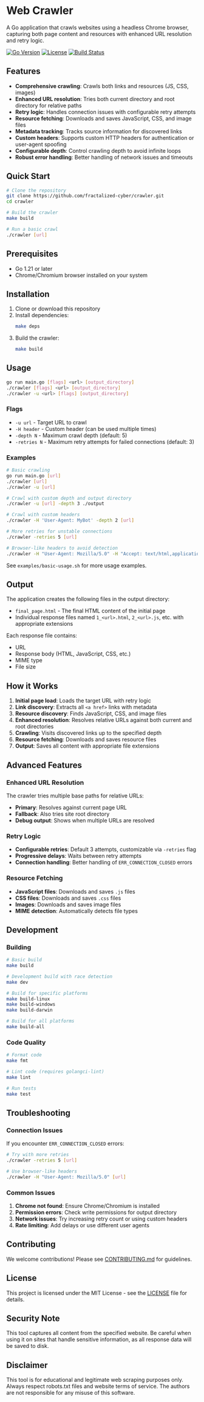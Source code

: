 # Web Crawler

A Go application that crawls websites using a headless Chrome browser, capturing both page content and resources with enhanced URL resolution and retry logic.

[![Go Version](https://img.shields.io/badge/Go-1.21+-blue.svg)](https://golang.org/)
[![License](https://img.shields.io/badge/License-MIT-green.svg)](LICENSE)
[![Build Status](https://img.shields.io/badge/Build-Passing-brightgreen.svg)]()

## Features

- **Comprehensive crawling**: Crawls both links and resources (JS, CSS, images)
- **Enhanced URL resolution**: Tries both current directory and root directory for relative paths
- **Retry logic**: Handles connection issues with configurable retry attempts
- **Resource fetching**: Downloads and saves JavaScript, CSS, and image files
- **Metadata tracking**: Tracks source information for discovered links
- **Custom headers**: Supports custom HTTP headers for authentication or user-agent spoofing
- **Configurable depth**: Control crawling depth to avoid infinite loops
- **Robust error handling**: Better handling of network issues and timeouts

## Quick Start

```bash
# Clone the repository
git clone https://github.com/fractalized-cyber/crawler.git
cd crawler

# Build the crawler
make build

# Run a basic crawl
./crawler [url]
```

## Prerequisites

- Go 1.21 or later
- Chrome/Chromium browser installed on your system

## Installation

1. Clone or download this repository
2. Install dependencies:
   ```bash
   make deps
   ```
3. Build the crawler:
   ```bash
   make build
   ```

## Usage

```bash
go run main.go [flags] <url> [output_directory]
./crawler [flags] <url> [output_directory]
./crawler -u <url> [flags] [output_directory]
```

### Flags

- `-u url` - Target URL to crawl
- `-H header` - Custom header (can be used multiple times)
- `-depth N` - Maximum crawl depth (default: 5)
- `-retries N` - Maximum retry attempts for failed connections (default: 3)

### Examples

```bash
# Basic crawling
go run main.go [url]
./crawler [url]
./crawler -u [url]

# Crawl with custom depth and output directory
./crawler -u [url] -depth 3 ./output

# Crawl with custom headers
./crawler -H 'User-Agent: MyBot' -depth 2 [url]

# More retries for unstable connections
./crawler -retries 5 [url]

# Browser-like headers to avoid detection
./crawler -H "User-Agent: Mozilla/5.0" -H "Accept: text/html,application/xhtml+xml" [url]
```

See `examples/basic-usage.sh` for more usage examples.

## Output

The application creates the following files in the output directory:

- `final_page.html` - The final HTML content of the initial page
- Individual response files named `1_<url>.html`, `2_<url>.js`, etc. with appropriate extensions

Each response file contains:
- URL
- Response body (HTML, JavaScript, CSS, etc.)
- MIME type
- File size

## How it Works

1. **Initial page load**: Loads the target URL with retry logic
2. **Link discovery**: Extracts all `<a href>` links with metadata
3. **Resource discovery**: Finds JavaScript, CSS, and image files
4. **Enhanced resolution**: Resolves relative URLs against both current and root directories
5. **Crawling**: Visits discovered links up to the specified depth
6. **Resource fetching**: Downloads and saves resource files
7. **Output**: Saves all content with appropriate file extensions

## Advanced Features

### Enhanced URL Resolution
The crawler tries multiple base paths for relative URLs:
- **Primary**: Resolves against current page URL
- **Fallback**: Also tries site root directory
- **Debug output**: Shows when multiple URLs are resolved

### Retry Logic
- **Configurable retries**: Default 3 attempts, customizable via `-retries` flag
- **Progressive delays**: Waits between retry attempts
- **Connection handling**: Better handling of `ERR_CONNECTION_CLOSED` errors

### Resource Fetching
- **JavaScript files**: Downloads and saves `.js` files
- **CSS files**: Downloads and saves `.css` files  
- **Images**: Downloads and saves image files
- **MIME detection**: Automatically detects file types

## Development

### Building

```bash
# Basic build
make build

# Development build with race detection
make dev

# Build for specific platforms
make build-linux
make build-windows
make build-darwin

# Build for all platforms
make build-all
```

### Code Quality

```bash
# Format code
make fmt

# Lint code (requires golangci-lint)
make lint

# Run tests
make test
```

## Troubleshooting

### Connection Issues
If you encounter `ERR_CONNECTION_CLOSED` errors:

```bash
# Try with more retries
./crawler -retries 5 [url]

# Use browser-like headers
./crawler -H "User-Agent: Mozilla/5.0" [url]
```

### Common Issues
1. **Chrome not found**: Ensure Chrome/Chromium is installed
2. **Permission errors**: Check write permissions for output directory
3. **Network issues**: Try increasing retry count or using custom headers
4. **Rate limiting**: Add delays or use different user agents

## Contributing

We welcome contributions! Please see [CONTRIBUTING.md](CONTRIBUTING.md) for guidelines.

## License

This project is licensed under the MIT License - see the [LICENSE](LICENSE) file for details.

## Security Note

This tool captures all content from the specified website. Be careful when using it on sites that handle sensitive information, as all response data will be saved to disk.

## Disclaimer

This tool is for educational and legitimate web scraping purposes only. Always respect robots.txt files and website terms of service. The authors are not responsible for any misuse of this software. 
